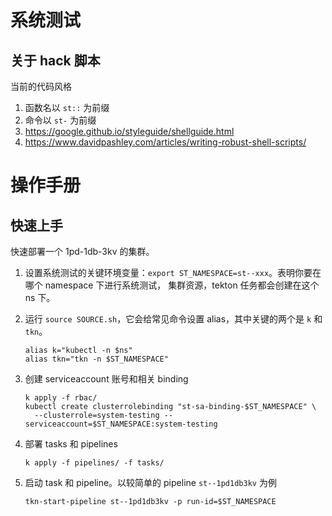 # 系统测试

## 关于 hack 脚本

当前的代码风格

1. 函数名以 `st::` 为前缀
2. 命令以 `st-` 为前缀
2. <https://google.github.io/styleguide/shellguide.html>
2. <https://www.davidpashley.com/articles/writing-robust-shell-scripts/>

# 操作手册

## 快速上手

快速部署一个 1pd-1db-3kv 的集群。

1. 设置系统测试的关键环境变量：`export ST_NAMESPACE=st--xxx`。表明你要在哪个 namespace 下进行系统测试，
   集群资源，tekton 任务都会创建在这个 ns 下。

2. 运行 `source SOURCE.sh`，它会给常见命令设置 alias，其中关键的两个是 `k` 和 `tkn`。
   ```
   alias k="kubectl -n $ns"
   alias tkn="tkn -n $ST_NAMESPACE"
   ```

3. 创建 serviceaccount 账号和相关 binding
   ```
   k apply -f rbac/
   kubectl create clusterrolebinding "st-sa-binding-$ST_NAMESPACE" \
     --clusterrole=system-testing --serviceaccount=$ST_NAMESPACE:system-testing
   ```

4. 部署 tasks 和 pipelines
   ```
   k apply -f pipelines/ -f tasks/
   ```

5. 启动 task 和 pipeline。以较简单的 pipeline `st--1pd1db3kv` 为例
   ```
   tkn-start-pipeline st--1pd1db3kv -p run-id=$ST_NAMESPACE
   ```
